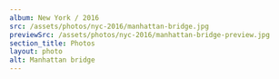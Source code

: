 ```yaml
---
album: New York / 2016
src: /assets/photos/nyc-2016/manhattan-bridge.jpg
previewSrc: /assets/photos/nyc-2016/manhattan-bridge-preview.jpg
section_title: Photos
layout: photo
alt: Manhattan bridge
---
```

